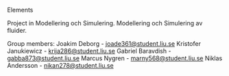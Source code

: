 Elements

Project in Modellering och Simulering.
Modellering och Simulering av fluider.

Group members:
Joakim Deborg - joade361@student.liu.se
Kristofer Janukiewicz - krija286@student.liu.se
Gabriel Baravdish - gabba873@student.liu.se
Marcus Nygren - marny568@student.liu.se
Niklas Andersson - nikan278@student.liu.se